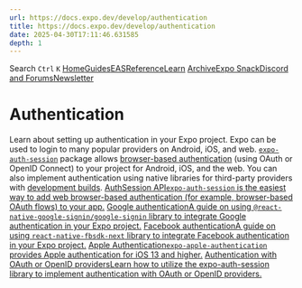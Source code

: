 ```yaml
---
url: https://docs.expo.dev/develop/authentication
title: https://docs.expo.dev/develop/authentication
date: 2025-04-30T17:11:46.631585
depth: 1
---
```


Search
`Ctrl` `K`
[Home](https://docs.expo.dev/)[Guides](https://docs.expo.dev/guides/overview)[EAS](https://docs.expo.dev/eas)[Reference](https://docs.expo.dev/versions/latest)[Learn](https://docs.expo.dev/tutorial/overview)
[Archive](https://docs.expo.dev/archive)[Expo Snack](https://snack.expo.dev)[Discord and Forums](https://chat.expo.dev)[Newsletter](https://expo.dev/mailing-list/signup)
# Authentication
Learn about setting up authentication in your Expo project.
Expo can be used to login to many popular providers on Android, iOS, and web. [`expo-auth-session`](https://docs.expo.dev/versions/latest/sdk/auth-session) package allows [browser-based authentication](https://docs.expo.dev/versions/latest/sdk/auth-session#how-web-browser-based-authentication-flows-work) (using OAuth or OpenID Connect) to your project for Android, iOS, and the web. You can also implement authentication using native libraries for third-party providers with [development builds](https://docs.expo.dev/develop/development-builds/create-a-build).
[AuthSession API`expo-auth-session` is the easiest way to add web browser-based authentication (for example, browser-based OAuth flows) to your app.](https://docs.expo.dev/versions/latest/sdk/auth-session) [Google authenticationA guide on using `@react-native-google-signin/google-signin` library to integrate Google authentication in your Expo project.](https://docs.expo.dev/guides/google-authentication) [Facebook authenticationA guide on using `react-native-fbsdk-next` library to integrate Facebook authentication in your Expo project.](https://docs.expo.dev/guides/facebook-authentication) [Apple Authentication`expo-apple-authentication` provides Apple authentication for iOS 13 and higher.](https://docs.expo.dev/versions/latest/sdk/apple-authentication) [Authentication with OAuth or OpenID providersLearn how to utilize the expo-auth-session library to implement authentication with OAuth or OpenID providers.](https://docs.expo.dev/guides/authentication)

